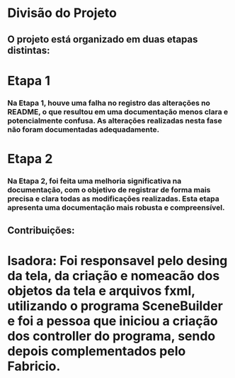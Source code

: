 # Divisão do Projeto
## O projeto está organizado em duas etapas distintas:
# Etapa 1

### Na Etapa 1, houve uma falha no registro das alterações no README, o que resultou em uma documentação menos clara e potencialmente confusa. As alterações realizadas nesta fase não foram documentadas adequadamente.
# Etapa 2

### Na Etapa 2, foi feita uma melhoria significativa na documentação, com o objetivo de registrar de forma mais precisa e clara todas as modificações realizadas. Esta etapa apresenta uma documentação mais robusta e compreensível.

## Contribuições:

# Isadora: Foi responsavel pelo desing da tela, da criação e nomeacão dos objetos da tela e arquivos fxml, utilizando o programa SceneBuilder e foi a pessoa que iniciou a criação dos controller do programa, sendo depois complementados pelo Fabricio. 
